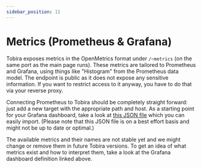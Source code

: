 ```yaml
---
sidebar_position: 11
---
```


# Metrics (Prometheus & Grafana)

Tobira exposes metrics in the OpenMetrics format under `/~metrics` (on the same port as the main page runs).
These metrics are tailored to Prometheus and Grafana, using things like "Histogram" from the Prometheus data model.
The endpoint is public as it does not expose any sensitive information.
If you want to restrict access to it anyway, you have to do that via your reverse proxy.

Connecting Prometheus to Tobira should be completely straight forward: just add a new target with the appropriate path and host.
As a starting point for your Grafana dashboard, take a look at [this JSON file](https://github.com/elan-ev/tobira/blob/master/docs/docs/setup/grafana-example-dashboard.json) which you can easily import.
(Please note that this JSON file is on a best effort basis and might not be up to date or optimal.)

The available metrics and their names are not stable yet and we might change or remove them in future Tobira versions.
To get an idea of what metrics exist and how to interpret them, take a look at the Grafana dashboard definition linked above.
